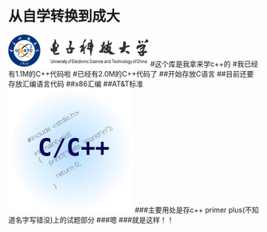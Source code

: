 从自学转换到成大
==============
![image](https://github.com/mobi12/study/blob/master/logo.png)
#这个库是我拿来学c++的
#我已经有1.1M的C++代码啦
#已经有2.0M的C++代码了
##开始存放C语言
##目前还要存放汇编语言代码
##x86汇编
##AT&T标准
![image](https://github.com/mobi12/study/blob/master/cpp.jpg)
###主要用处是存c++ primer plus(不知道名字写错没)上的试题部分
###嗯
###就是这样！！

